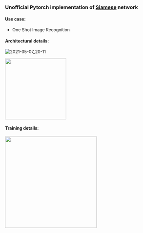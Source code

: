 

### Unofficial Pytorch implementation of [Siamese](https://www.cs.cmu.edu/~rsalakhu/papers/oneshot1.pdf) network


#### Use case:
* One Shot Image Recognition


#### Architectural details:
![2021-05-07_20-11](https://user-images.githubusercontent.com/46635452/117466482-64f66780-af70-11eb-8087-5975e2352af4.png)

<img src="https://user-images.githubusercontent.com/46635452/117466520-6e7fcf80-af70-11eb-89e9-e205067faa0b.png" height="200"> </img>




#### Training details:
<img src="https://user-images.githubusercontent.com/46635452/126056313-c3e23051-267c-4796-b604-0044ef9d9aa3.png" height="300"> </img>
